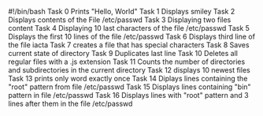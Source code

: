 #!/bin/bash
Task 0
Prints "Hello, World"
Task 1
Displays smiley
Task 2
Displays contents of the File /etc/passwd
Task 3 
Displaying two files content
Task 4
Displaying 10 last characters of the file /etc/passwd
Task 5 
Displays the first 10 lines of the file /etc/passwd
Task 6 
Displays third line of the file iacta
Task 7 
creates a file that has special characters
Task 8 
Saves current state of directory
Task 9
Duplicates last line
Task 10
Deletes all regular files with a .js extension
Task 11
Counts the number of directories and subdirectories in the current directory
Task 12
displays 10 newest files
Task 13
prints only word exactly once
Task 14
Diplays lines containing the "root" pattern from file /etc/passwd
Task 15 
Displays lines containing "bin" pattern in file /etc/passwd
Task 16
Displays lines with "root" pattern and 3 lines after them in the file /etc/passwd
